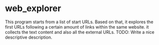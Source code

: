 # web_explorer
This program starts from a list of start URLs. Based on that, it explores the first URLs following a certain amount of links within the same website. it collects the text content and also all the external URLs.
TODO: Write a nice descriptive description.
